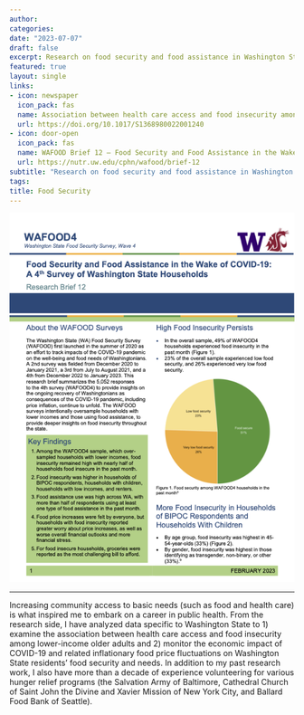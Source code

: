 ```yaml
---
author:
categories:
date: "2023-07-07"
draft: false
excerpt: Research on food security and food assistance in Washington State
featured: true
layout: single
links:
- icon: newspaper
  icon_pack: fas
  name: Association between health care access and food insecurity among lower-income older adults with multiple chronic conditions in Washington State, USA
  url: https://doi.org/10.1017/S1368980022001240
- icon: door-open
  icon_pack: fas
  name: WAFOOD Brief 12 – Food Security and Food Assistance in the Wake of COVID-19: A 4th Survey of Washington State Households
  url: https://nutr.uw.edu/cphn/wafood/brief-12
subtitle: "Research on food security and food assistance in Washington State"
tags:
title: Food Security
---
```


![WAFOOD Brief 12](featured.png)

---


Increasing community access to basic needs (such as food and health care) is what inspired me to embark on a career in public health. From the research side, I have analyzed data specific to Washington State to 1) examine the association between health care access and food insecurity among lower-income older adults and 2) monitor the economic impact of COVID-19 and related inflationary food price fluctuations on Washington State residents’ food security and needs. In addition to my past research work, I also have more than a decade of experience volunteering for various hunger relief programs (the Salvation Army of Baltimore, Cathedral Church of Saint John the Divine and Xavier Mission of New York City, and Ballard Food Bank of Seattle).
